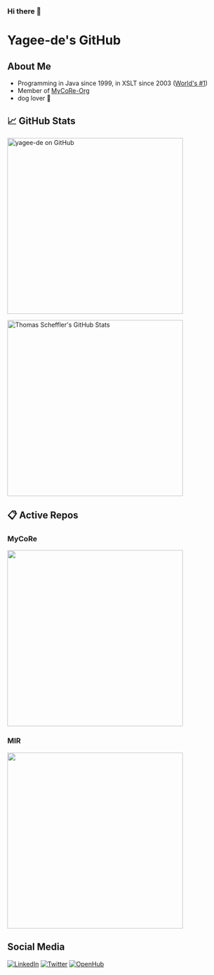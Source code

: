 ### Hi there 👋

# Yagee-de's GitHub

## About Me

* Programming in Java since 1999, in XSLT since 2003 ([World's #1](https://www.openhub.net/languages/xslt))
* Member of [MyCoRe-Org](https://github.com/MyCoRe-Org/)
* dog lover 🐾 

## &#x1f4c8; GitHub Stats

<a href="https://github.com/yagee-de/yagee-de">
  <img align="center" src="https://github-readme-stats.vercel.app/api?username=yagee-de&show_icons=true&include_all_commits=true&title_color=2aa889&text_color=99d1ce&icon_color=2bbc8a&bg_color=0c1014&" alt="yagee-de on GitHub" width="400"/></a>
  
<p/>

<a href="https://github.com/yagee-de/yagee-de">
  <img align="center" src="https://github-readme-stats.vercel.app/api/top-langs/?username=yagee-de&title_color=2aa889&text_color=99d1ce&icon_color=2bbc8a&bg_color=0c1014&langs_count=8&layout=compact&hide=shell,css&theme=material-palenight" alt="Thomas Scheffler's GitHub Stats" width="400"/></a>

<p/>

## &#x1F4CB; Active Repos

### MyCoRe

<a href="https://github.com/MyCoRe-Org/mycore"><img align="center" src="https://github-readme-stats.vercel.app/api/pin/?username=MyCoRe-Org&repo=mycore&title_color=ffffff&text_color=c9cacc&icon_color=2bbc8a&bg_color=1d1f21" width="400"/></a><p/>

### MIR

<a href="https://github.com/MyCoRe-Org/mir"><img align="center" src="https://github-readme-stats.vercel.app/api/pin/?username=MyCoRe-Org&repo=mir&title_color=ffffff&text_color=c9cacc&icon_color=2bbc8a&bg_color=1d1f21" width="400"/></a><p/>

## Social Media

[![LinkedIn](https://img.shields.io/badge/LinkedIn-thomasscheffler-informational?style=flat-square&logo=linkedin&logoColor=white)](https://www.linkedin.com/in/thomasscheffler/)
[![Twitter](https://img.shields.io/badge/Twitter-@TheTomChef-informational?style=flat-square&logo=twitter&logoColor=white)](https://twitter.com/TheTomChef)
[![OpenHub](https://img.shields.io/badge/openhub-yagee-informational?style=flat-square&logo=oh&logoColor=white)](https://www.openhub.net/accounts/yagee)


<!--
**yagee-de/yagee-de** is a ✨ _special_ ✨ repository because its `README.md` (this file) appears on your GitHub profile.

Here are some ideas to get you started:

- 🔭 I’m currently working on ...
- 🌱 I’m currently learning ...
- 👯 I’m looking to collaborate on ...
- 🤔 I’m looking for help with ...
- 💬 Ask me about ...
- 📫 How to reach me: ...
- 😄 Pronouns: ...
- ⚡ Fun fact: ...
-->
